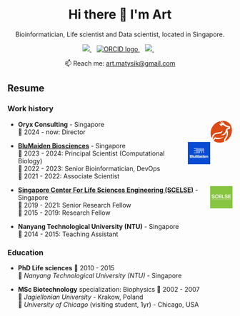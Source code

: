 <h1 align='center'>
  Hi there 👋 I'm Art
</h1>

<p align='center'>
  Bioinformatician, Life scientist and Data scientist, located in Singapore.
</p>

<p align='center'>
    <a href="https://www.linkedin.com/in/artur-matysik/">
        <img src="https://img.shields.io/badge/linkedin-%230077B5.svg?&style=for-the-badge&logo=linkedin&logoColor=white" />
    </a>&nbsp;&nbsp;
    <a href="https://orcid.org/0000-0003-3702-9491">
        <img alt="ORCID logo" src="https://upload.wikimedia.org/wikipedia/commons/thumb/1/14/ORCID_logo.svg/250px-ORCID_logo.svg.png?20151209081822" width="88" height="30" />
    </a>&nbsp;&nbsp;
    <a href="https://twitter.com/ArturMatysik/">
        <img src="https://img.shields.io/badge/Twitter-1DA1F2?style=for-the-badge&logo=twitter&logoColor=white"/>
    </a>&nbsp;&nbsp;
</p>

<p align='center'>
  📫 Reach me: <a href='mailto:art.matysik@gmail.com'>art.matysik@gmail.com</a>
</p>

<!-- <details>
  <summary>📃 Resume</summary> -->

<!--
## Skills

<img align="right" src="https://img.shields.io/badge/GNU%20Bash-4EAA25?style=for-the-badge&logo=GNU%20Bash&logoColor=white" />
<img align="right" src="https://img.shields.io/badge/Python-FFD43B?style=for-the-badge&logo=python&logoColor=blue" />
<img align="right" src="https://img.shields.io/badge/R-276DC3?style=for-the-badge&logo=r&logoColor=white" />


**Programming**

<img align="right" src="https://img.shields.io/badge/SQLite-07405E?style=for-the-badge&logo=sqlite&logoColor=white" />
<img align="right" src="https://img.shields.io/badge/MongoDB-4EA94B?style=for-the-badge&logo=mongodb&logoColor=white" />
<img align="right" src="https://img.shields.io/badge/MariaDB-003545?style=for-the-badge&logo=mariadb&logoColor=white" />
<img align="right" src="https://img.shields.io/badge/MySQL-005C84?style=for-the-badge&logo=mysql&logoColor=white" />

**Databases**

<img align="right" src="https://img.shields.io/badge/Amazon_AWS-FF9900?style=for-the-badge&logo=amazonaws&logoColor=white" />

**Cloud**

<img align="right" src="img/logo-nextflow.png" height = 20/>
<img align="right" src="img/logo-docker.png" height = 20/>

**Pipelines**
-->

## Resume

### Work history

<img align="right" src="img\logo-oryx.png" width = "50" />

- **Oryx Consulting** - Singapore\
📆 2024 - now: Director 

<img align="right" src="img\logo-blumaiden.jpg" width = "50" />

- [**BluMaiden Biosciences**](https://www.blumaiden.com/) - Singapore\
📆 2023 - 2024: Principal Scientist (Computational Biology) \
📆 2022 - 2023: Senior Bioinformatician, DevOps\
📆 2021 - 2022: Associate Scientist

<img align="right" src="img\logo-sclese.jpg" width = "50" />

- [**Singapore Center For Life Sciences Engineering (SCELSE)**](https://scelse.sg/) - Singapore\
📆 2019 - 2021: Senior Research Fellow\
📆 2015 - 2019: Research Fellow

<!-- <img align="right" src="img\logo-ntu2.png" height = "50" /> -->

- **Nanyang Technological University (NTU)** - Singapore\
📆 2014 - 2015: Teaching Assistant

### Education

- **PhD Life sciences** 
📆 2010 - 2015\
📍 *Nanyang Technological University (NTU)* -  Singapore

- **MSc Biotechnology** specialization: Biophysics 📆 2002 - 2007\
📍 *Jagiellonian University* -  Krakow, Poland\
📍 *University of Chicago* (visiting student, 1yr) -  Chicago, USA



<!-- Badges and template thanks to:
https://github.com/alexandresanlim/Badges4-README.md-Profile -->
